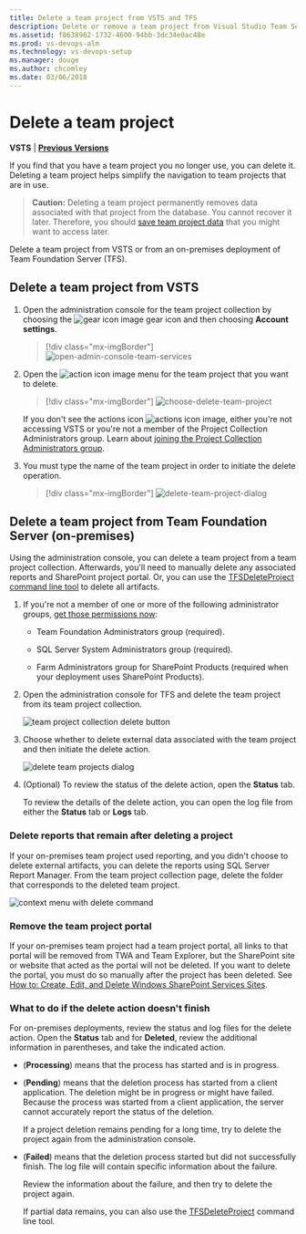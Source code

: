 ```yaml
---
title: Delete a team project from VSTS and TFS
description: Delete or remove a team project from Visual Studio Team Services (VSTS) or from Team Foundation Server (TFS)
ms.assetid: f8638962-1732-4600-94bb-3dc34e0ac48e
ms.prod: vs-devops-alm
ms.technology: vs-devops-setup
ms.manager: douge
ms.author: chcomley
ms.date: 03/06/2018
---
```

[//]: # (monikerRange: '>= tfs-2013')

# Delete a team project

**VSTS** | **[Previous Versions](https://msdn.microsoft.com//library/ff357756%28v=vs.110%29.aspx)**

If you find that you have a team project you no longer use, you can delete it. Deleting a team project helps simplify the navigation to team projects that are in use.

>**Caution:**  Deleting a team project permanently removes data associated with that project from the database. You cannot recover it later. Therefore, you should [save team project data](save-team-project-data.md) that you might want to access later.

Delete a team project from VSTS or from an on-premises deployment of Team Foundation Server (TFS).

## Delete a team project from VSTS

1. Open the administration console for the team project collection by choosing the ![gear icon image](_img/delete-team-project/ic623347.png) gear icon and then choosing **Account settings**.

   >[!div class="mx-imgBorder"]
   ![open-admin-console-team-services](_img/delete-team-project/open-admin-console-team-projects.PNG)

2. Open the ![action icon image](../work/_img/icons/actions-icon.png) menu for the team project that you want to delete.

   >[!div class="mx-imgBorder"]
   ![choose-delete-team-project](_img/delete-team-project/choose-delete-team-project.png)

    If you don't see the actions icon ![actions icon image](../work/_img/icons/actions-icon.png), either you're not accessing VSTS or you're not a member of the Project Collection Administrators group.  Learn about [joining the Project Collection Administrators group](../security/set-project-collection-level-permissions.md).

3. You must type the name of the team project in order to initiate the delete operation. 

   >[!div class="mx-imgBorder"]
   ![delete-team-project-dialog](_img/delete-team-project/delete-team-project-dialog.png)
<a name="delete-team-proj"></a>

## Delete a team project from Team Foundation Server (on-premises)

Using the administration console, you can delete a team project from a team project collection. Afterwards, you'll need to manually delete any associated reports and SharePoint project portal. Or, you can use the [TFSDeleteProject command line tool](../tfs-server/command-line/tfsdeleteproject-cmd.md) to delete all artifacts.

1.  If you're not a member of one or more of the following administrator groups, [get those permissions now](../tfs-server/add-administrator-tfs.md):

    -   Team Foundation Administrators group (required).

    -   SQL Server System Administrators group (required).

    -   Farm Administrators group for SharePoint Products (required when your deployment uses SharePoint Products).

2.  Open the administration console for TFS and delete the team project from its team project collection.

    ![team project collection delete button](_img/delete-team-project/ic686856.png)

3.  Choose whether to delete external data associated with the team project and then initiate the delete action.

    ![delete team projects dialog](_img/delete-team-project/ic687180.png)

4.  (Optional) To review the status of the delete action, open the **Status** tab.

    To review the details of the delete action, you can open the log file from either the **Status** tab or **Logs** tab.


### Delete reports that remain after deleting a project

If your on-premises team project used reporting, and you didn't choose to delete external artifacts, you can delete the reports using SQL Server Report Manager. From the team project collection page, delete the folder that corresponds to the deleted team project.

![context menu with delete command](_img/delete-team-project/ic686857.png)

### Remove the team project portal

If your on-premises team project had a team project portal, all links to that portal will be removed from TWA and Team Explorer, but the SharePoint site or website that acted as the portal will not be deleted. If you want to delete the portal, you must do so manually after the project has been deleted. See [How to: Create, Edit, and Delete Windows SharePoint Services Sites](http://go.microsoft.com/fwlink/?LinkId=131660).

### What to do if the delete action doesn't finish

For on-premises deployments, review the status and log files for the delete action. Open the **Status** tab and for **Deleted**, review the additional information in parentheses, and take the indicated action.

-   (**Processing**) means that the process has started and is in progress.

-   (**Pending**) means that the deletion process has started from a client application. The deletion might be in progress or might have failed. Because the process was started from a client application, the server cannot accurately report the status of the deletion.

    If a project deletion remains pending for a long time, try to delete the project again from the administration console.

-   (**Failed**) means that the deletion process started but did not successfully finish. The log file will contain specific information about the failure.

    Review the information about the failure, and then try to delete the project again.

    If partial data remains, you can also use the [TFSDeleteProject](../tfs-server/command-line/tfsdeleteproject-cmd.md) command line tool.
